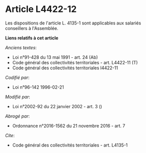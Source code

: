 # Article L4422-12

Les dispositions de l'article L. 4135-1 sont applicables aux salariés conseillers à l'Assemblée.

**Liens relatifs à cet article**

_Anciens textes_:

  - Loi n°91-428 du 13 mai 1991 - art. 24 (Ab)
  - Code général des collectivités territoriales - art. L4422-11 (T)
  - Code général des collectivités territoriales l4422-11

_Codifié par_:

  - Loi n°96-142 1996-02-21

_Modifié par_:

  - Loi n°2002-92 du 22 janvier 2002 - art. 3 ()

_Abrogé par_:

  - Ordonnance n°2016-1562 du 21 novembre 2016 - art. 7

_Cite_:

  - Code général des collectivités territoriales - art. L4135-1
